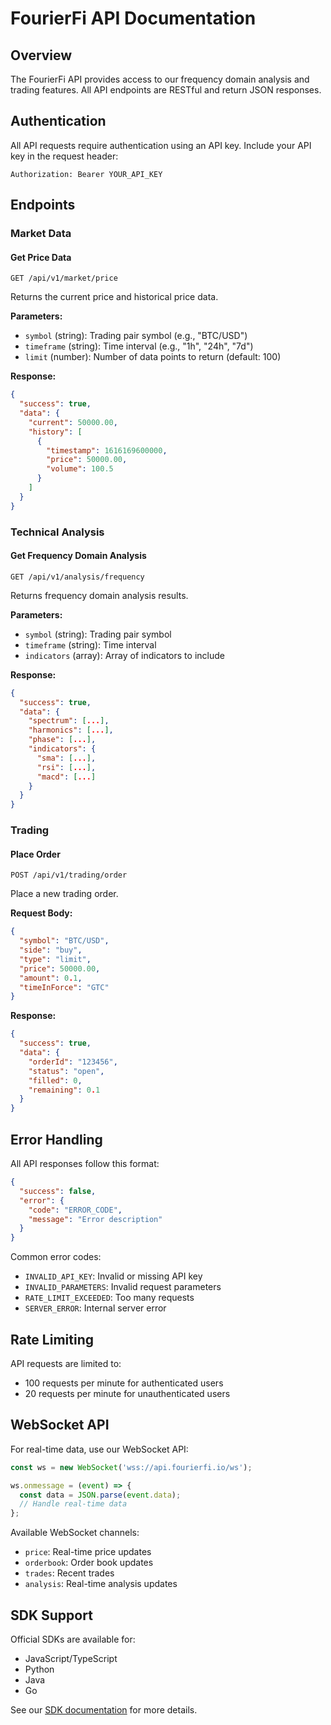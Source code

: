 # FourierFi API Documentation

## Overview

The FourierFi API provides access to our frequency domain analysis and trading features. All API endpoints are RESTful and return JSON responses.

## Authentication

All API requests require authentication using an API key. Include your API key in the request header:

```
Authorization: Bearer YOUR_API_KEY
```

## Endpoints

### Market Data

#### Get Price Data
```http
GET /api/v1/market/price
```

Returns the current price and historical price data.

**Parameters:**
- `symbol` (string): Trading pair symbol (e.g., "BTC/USD")
- `timeframe` (string): Time interval (e.g., "1h", "24h", "7d")
- `limit` (number): Number of data points to return (default: 100)

**Response:**
```json
{
  "success": true,
  "data": {
    "current": 50000.00,
    "history": [
      {
        "timestamp": 1616169600000,
        "price": 50000.00,
        "volume": 100.5
      }
    ]
  }
}
```

### Technical Analysis

#### Get Frequency Domain Analysis
```http
GET /api/v1/analysis/frequency
```

Returns frequency domain analysis results.

**Parameters:**
- `symbol` (string): Trading pair symbol
- `timeframe` (string): Time interval
- `indicators` (array): Array of indicators to include

**Response:**
```json
{
  "success": true,
  "data": {
    "spectrum": [...],
    "harmonics": [...],
    "phase": [...],
    "indicators": {
      "sma": [...],
      "rsi": [...],
      "macd": [...]
    }
  }
}
```

### Trading

#### Place Order
```http
POST /api/v1/trading/order
```

Place a new trading order.

**Request Body:**
```json
{
  "symbol": "BTC/USD",
  "side": "buy",
  "type": "limit",
  "price": 50000.00,
  "amount": 0.1,
  "timeInForce": "GTC"
}
```

**Response:**
```json
{
  "success": true,
  "data": {
    "orderId": "123456",
    "status": "open",
    "filled": 0,
    "remaining": 0.1
  }
}
```

## Error Handling

All API responses follow this format:

```json
{
  "success": false,
  "error": {
    "code": "ERROR_CODE",
    "message": "Error description"
  }
}
```

Common error codes:
- `INVALID_API_KEY`: Invalid or missing API key
- `INVALID_PARAMETERS`: Invalid request parameters
- `RATE_LIMIT_EXCEEDED`: Too many requests
- `SERVER_ERROR`: Internal server error

## Rate Limiting

API requests are limited to:
- 100 requests per minute for authenticated users
- 20 requests per minute for unauthenticated users

## WebSocket API

For real-time data, use our WebSocket API:

```javascript
const ws = new WebSocket('wss://api.fourierfi.io/ws');

ws.onmessage = (event) => {
  const data = JSON.parse(event.data);
  // Handle real-time data
};
```

Available WebSocket channels:
- `price`: Real-time price updates
- `orderbook`: Order book updates
- `trades`: Recent trades
- `analysis`: Real-time analysis updates

## SDK Support

Official SDKs are available for:
- JavaScript/TypeScript
- Python
- Java
- Go

See our [SDK documentation](SDK.md) for more details. 